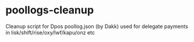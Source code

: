 # poollogs-cleanup
Cleanup script for Dpos poollog.json (by Dakk) used for delegate payments in lisk/shift/rise/oxy/lwf/kapu/onz etc 
